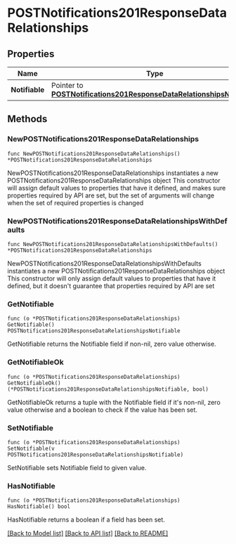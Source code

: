 # POSTNotifications201ResponseDataRelationships

## Properties

Name | Type | Description | Notes
------------ | ------------- | ------------- | -------------
**Notifiable** | Pointer to [**POSTNotifications201ResponseDataRelationshipsNotifiable**](POSTNotifications201ResponseDataRelationshipsNotifiable.md) |  | [optional] 

## Methods

### NewPOSTNotifications201ResponseDataRelationships

`func NewPOSTNotifications201ResponseDataRelationships() *POSTNotifications201ResponseDataRelationships`

NewPOSTNotifications201ResponseDataRelationships instantiates a new POSTNotifications201ResponseDataRelationships object
This constructor will assign default values to properties that have it defined,
and makes sure properties required by API are set, but the set of arguments
will change when the set of required properties is changed

### NewPOSTNotifications201ResponseDataRelationshipsWithDefaults

`func NewPOSTNotifications201ResponseDataRelationshipsWithDefaults() *POSTNotifications201ResponseDataRelationships`

NewPOSTNotifications201ResponseDataRelationshipsWithDefaults instantiates a new POSTNotifications201ResponseDataRelationships object
This constructor will only assign default values to properties that have it defined,
but it doesn't guarantee that properties required by API are set

### GetNotifiable

`func (o *POSTNotifications201ResponseDataRelationships) GetNotifiable() POSTNotifications201ResponseDataRelationshipsNotifiable`

GetNotifiable returns the Notifiable field if non-nil, zero value otherwise.

### GetNotifiableOk

`func (o *POSTNotifications201ResponseDataRelationships) GetNotifiableOk() (*POSTNotifications201ResponseDataRelationshipsNotifiable, bool)`

GetNotifiableOk returns a tuple with the Notifiable field if it's non-nil, zero value otherwise
and a boolean to check if the value has been set.

### SetNotifiable

`func (o *POSTNotifications201ResponseDataRelationships) SetNotifiable(v POSTNotifications201ResponseDataRelationshipsNotifiable)`

SetNotifiable sets Notifiable field to given value.

### HasNotifiable

`func (o *POSTNotifications201ResponseDataRelationships) HasNotifiable() bool`

HasNotifiable returns a boolean if a field has been set.


[[Back to Model list]](../README.md#documentation-for-models) [[Back to API list]](../README.md#documentation-for-api-endpoints) [[Back to README]](../README.md)


